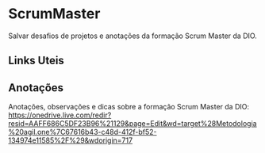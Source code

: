 # ScrumMaster
Salvar desafios de projetos e anotações da formação Scrum Master da DIO.

## Links Uteis

## Anotações
Anotações, observações e dicas sobre a formação Scrum Master da DIO: https://onedrive.live.com/redir?resid=AAFF686C5DF23B96%21129&page=Edit&wd=target%28Metodologia%20agil.one%7C67616b43-c48d-412f-bf52-134974e11585%2F%29&wdorigin=717
